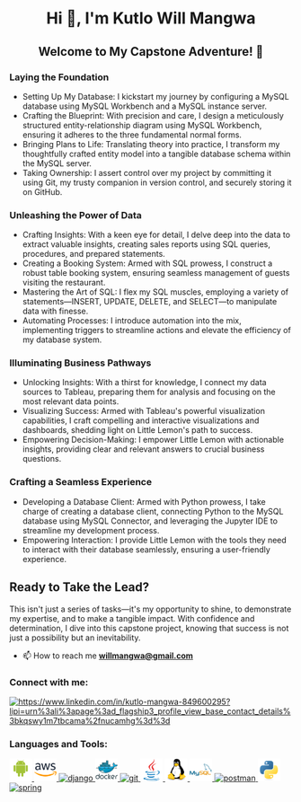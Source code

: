 <h1 align="center">Hi 👋, I'm Kutlo Will Mangwa</h1>

<h2 align="center">Welcome to My Capstone Adventure! 🚀</h3>

<h3>Laying the Foundation</h3>

- Setting Up My Database: I kickstart my journey by configuring a MySQL database using MySQL Workbench and a MySQL instance server.
- Crafting the Blueprint: With precision and care, I design a meticulously structured entity-relationship diagram using MySQL Workbench, ensuring it adheres to the three fundamental normal forms.
- Bringing Plans to Life: Translating theory into practice, I transform my thoughtfully crafted entity model into a tangible database schema within the MySQL server.
- Taking Ownership: I assert control over my project by committing it using Git, my trusty companion in version control, and securely storing it on GitHub.

<h3>Unleashing the Power of Data</h3>

- Crafting Insights: With a keen eye for detail, I delve deep into the data to extract valuable insights, creating sales reports using SQL queries, procedures, and prepared statements.
- Creating a Booking System: Armed with SQL prowess, I construct a robust table booking system, ensuring seamless management of guests visiting the restaurant.
- Mastering the Art of SQL: I flex my SQL muscles, employing a variety of statements—INSERT, UPDATE, DELETE, and SELECT—to manipulate data with finesse.
- Automating Processes: I introduce automation into the mix, implementing triggers to streamline actions and elevate the efficiency of my database system.

<h3>Illuminating Business Pathways</h3>

- Unlocking Insights: With a thirst for knowledge, I connect my data sources to Tableau, preparing them for analysis and focusing on the most relevant data points.
- Visualizing Success: Armed with Tableau's powerful visualization capabilities, I craft compelling and interactive visualizations and dashboards, shedding light on Little Lemon's path to success.
- Empowering Decision-Making: I empower Little Lemon with actionable insights, providing clear and relevant answers to crucial business questions.

<h3>Crafting a Seamless Experience</h3>

- Developing a Database Client: Armed with Python prowess, I take charge of creating a database client, connecting Python to the MySQL database using MySQL Connector, and leveraging the Jupyter IDE to streamline my development process.
- Empowering Interaction: I provide Little Lemon with the tools they need to interact with their database seamlessly, ensuring a user-friendly experience.

<h2>Ready to Take the Lead?</h2>

This isn't just a series of tasks—it's my opportunity to shine, to demonstrate my expertise, and to make a tangible impact. With confidence and determination, I dive into this capstone project, knowing that success is not just a possibility but an inevitability.

- 📫 How to reach me **willmangwa@gmail.com**

<h3 align="left">Connect with me:</h3>
<p align="left">
<a href="https://linkedin.com/in/https://www.linkedin.com/in/kutlo-mangwa-849600295?lipi=urn%3ali%3apage%3ad_flagship3_profile_view_base_contact_details%3bkqswy1m7tbcama%2fnucamhg%3d%3d" target="blank"><img align="center" src="https://raw.githubusercontent.com/rahuldkjain/github-profile-readme-generator/master/src/images/icons/Social/linked-in-alt.svg" alt="https://www.linkedin.com/in/kutlo-mangwa-849600295?lipi=urn%3ali%3apage%3ad_flagship3_profile_view_base_contact_details%3bkqswy1m7tbcama%2fnucamhg%3d%3d" height="30" width="40" /></a>
</p>

<h3 align="left">Languages and Tools:</h3>
<p align="left"> <a href="https://developer.android.com" target="_blank" rel="noreferrer"> <img src="https://raw.githubusercontent.com/devicons/devicon/master/icons/android/android-original-wordmark.svg" alt="android" width="40" height="40"/> </a> <a href="https://aws.amazon.com" target="_blank" rel="noreferrer"> <img src="https://raw.githubusercontent.com/devicons/devicon/master/icons/amazonwebservices/amazonwebservices-original-wordmark.svg" alt="aws" width="40" height="40"/> </a> <a href="https://www.djangoproject.com/" target="_blank" rel="noreferrer"> <img src="https://cdn.worldvectorlogo.com/logos/django.svg" alt="django" width="40" height="40"/> </a> <a href="https://www.docker.com/" target="_blank" rel="noreferrer"> <img src="https://raw.githubusercontent.com/devicons/devicon/master/icons/docker/docker-original-wordmark.svg" alt="docker" width="40" height="40"/> </a> <a href="https://git-scm.com/" target="_blank" rel="noreferrer"> <img src="https://www.vectorlogo.zone/logos/git-scm/git-scm-icon.svg" alt="git" width="40" height="40"/> </a> <a href="https://www.java.com" target="_blank" rel="noreferrer"> <img src="https://raw.githubusercontent.com/devicons/devicon/master/icons/java/java-original.svg" alt="java" width="40" height="40"/> </a> <a href="https://www.linux.org/" target="_blank" rel="noreferrer"> <img src="https://raw.githubusercontent.com/devicons/devicon/master/icons/linux/linux-original.svg" alt="linux" width="40" height="40"/> </a> <a href="https://www.mysql.com/" target="_blank" rel="noreferrer"> <img src="https://raw.githubusercontent.com/devicons/devicon/master/icons/mysql/mysql-original-wordmark.svg" alt="mysql" width="40" height="40"/> </a> <a href="https://postman.com" target="_blank" rel="noreferrer"> <img src="https://www.vectorlogo.zone/logos/getpostman/getpostman-icon.svg" alt="postman" width="40" height="40"/> </a> <a href="https://www.python.org" target="_blank" rel="noreferrer"> <img src="https://raw.githubusercontent.com/devicons/devicon/master/icons/python/python-original.svg" alt="python" width="40" height="40"/> </a> <a href="https://spring.io/" target="_blank" rel="noreferrer"> <img src="https://www.vectorlogo.zone/logos/springio/springio-icon.svg" alt="spring" width="40" height="40"/> </a> </p>
